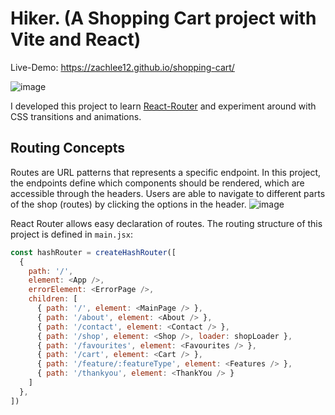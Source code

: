 # Hiker. (A Shopping Cart project with Vite and React)

Live-Demo: https://zachlee12.github.io/shopping-cart/

![image](https://user-images.githubusercontent.com/117311591/233114149-ca86880b-1003-41d8-9dae-8f2d58ddca4d.png)

I developed this project to learn [React-Router](https://reactrouter.com/en/main) and experiment around with CSS transitions and animations. 

## Routing Concepts 
Routes are URL patterns that represents a specific endpoint. In this project, the endpoints define which components should be rendered, which are accessible through the headers. Users are able to navigate to different parts of the shop (routes) by clicking the options in the header. 
![image](https://user-images.githubusercontent.com/117311591/233122426-72db327e-18b6-41d4-a309-fb472c13ec85.png)

React Router allows easy declaration of routes. The routing structure of this project is defined in `main.jsx`: 

```javascript
const hashRouter = createHashRouter([
  {
    path: '/',
    element: <App />,
    errorElement: <ErrorPage />,
    children: [
      { path: '/', element: <MainPage /> },
      { path: '/about', element: <About /> },
      { path: '/contact', element: <Contact /> },
      { path: '/shop', element: <Shop />, loader: shopLoader },
      { path: '/favourites', element: <Favourites /> },
      { path: '/cart', element: <Cart /> },
      { path: '/feature/:featureType', element: <Features /> },
      { path: '/thankyou', element: <ThankYou /> }
    ]
  },
])
```

## 




